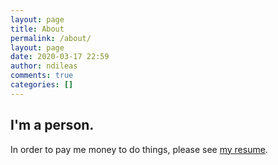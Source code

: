 ```yaml
---
layout: page
title: About
permalink: /about/
layout: page
date: 2020-03-17 22:59
author: ndileas
comments: true
categories: []
---
```



## I'm a person.


In order to pay me money to do things, please see [my resume](https://natedileas.files.wordpress.com/2020/03/dileas_resume_20200321.pdf).
